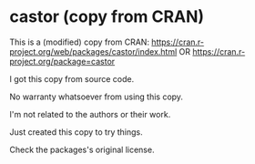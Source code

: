 # castor (copy from CRAN)

This is a (modified) copy from CRAN: https://cran.r-project.org/web/packages/castor/index.html
OR https://cran.r-project.org/package=castor

I got this copy from source code.

No warranty whatsoever from using this copy.

I'm not related to the authors or their work.

Just created this copy to try things.

Check the packages's original license.
